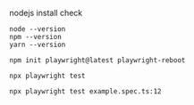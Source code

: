 nodejs install check
```node
node --version
npm --version
yarn --version

npm init playwright@latest playwright-reboot

npx playwright test

npx playwright test example.spec.ts:12
```